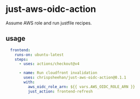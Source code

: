 # just-aws-oidc-action

Assume AWS role and run justfile recipes.

## usage

```yml
  frontend:
    runs-on: ubuntu-latest
    steps:
      - uses: actions/checkout@v4

      - name: Run cloudfront invalidation
        uses: chrispsheehan/just-aws-oidc-action@0.1.1
        with:
          aws_oidc_role_arn: ${{ vars.AWS_OIDC_ROLE_ARN }}
          just_action: frontend-refresh
```
